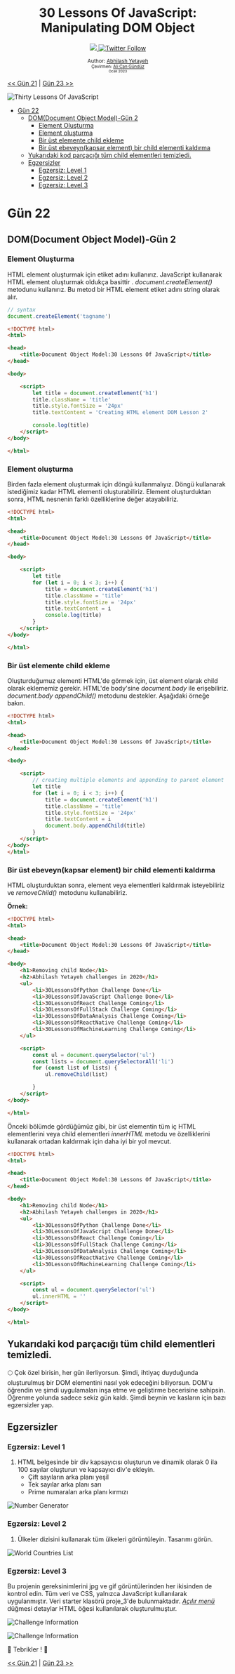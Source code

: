<div align="center">
  <h1> 30 Lessons Of JavaScript: Manipulating DOM Object</h1>
  <a class="header-badge" target="_blank" href="https://www.linkedin.com/in/Abhilash/">
  <img src="https://img.shields.io/badge/style--5eba00.svg?label=LinkedIn&logo=linkedin&style=social">
  </a>
  <a class="header-badge" target="_blank" href="https://twitter.com/Abhilash">
  <img alt="Twitter Follow" src="https://img.shields.io/twitter/follow/Abhilash?style=social">
  </a>


  <sub>Author:
  <a href="https://www.linkedin.com/in/Abhilash/" target="_blank">Abhilash Yetayeh</a><br>
<sub>Çevirmen:
  <a href="https://github.com/alicangunduz" target="_blank">Ali Can Gündüz</a><br>
  <small> Ocak 2023</small>
  </sub>

</div>

[<< Gün 21](../21_Lesson_DOM/21_Lesson_dom.md) | [Gün 23 >>](../23_Lesson_Event_listeners/23_Lesson_event_listeners.md)

![Thirty Lessons Of JavaScript](../images/21_Lesson_DOM/../../../images/banners/Lesson_1_21.png)
- [Gün 22](#gün-22)
  - [DOM(Document Object Model)-Gün 2](#domdocument-object-model-gün-2)
    - [Element Oluşturma](#element-oluşturma)
    - [Element oluşturma](#element-oluşturma-1)
    - [Bir üst elemente child ekleme](#bir-üst-elemente-child-ekleme)
    - [Bir üst ebeveyn(kapsar element) bir child elementi kaldırma](#bir-üst-ebeveynkapsar-element-bir-child-elementi-kaldırma)
  - [Yukarıdaki kod parçacığı tüm child elementleri temizledi.](#yukarıdaki-kod-parçacığı-tüm-child-elementleri-temizledi)
  - [Egzersizler](#egzersizler)
    - [Egzersiz: Level 1](#egzersiz-level-1)
    - [Egzersiz: Level 2](#egzersiz-level-2)
    - [Egzersiz: Level 3](#egzersiz-level-3)

# Gün 22

## DOM(Document Object Model)-Gün 2

### Element Oluşturma

HTML element oluşturmak için etiket adını kullanırız. JavaScript kullanarak HTML element oluşturmak oldukça basittir . _document.createElement()_ metodunu kullanırız. Bu metod bir HTML element etiket adını string olarak alır.

```js
// syntax
document.createElement('tagname')
```

```html
<!DOCTYPE html>
<html>

<head>
    <title>Document Object Model:30 Lessons Of JavaScript</title>
</head>

<body>

    <script>
        let title = document.createElement('h1')
        title.className = 'title'
        title.style.fontSize = '24px'
        title.textContent = 'Creating HTML element DOM Lesson 2'

        console.log(title)
    </script>
</body>

</html>
```

### Element oluşturma

Birden fazla element oluşturmak için döngü kullanmalıyız. Döngü kullanarak istediğimiz kadar HTML elementi oluşturabiliriz.
Element oluşturduktan sonra, HTML nesnenin farklı özelliklerine değer atayabiliriz.

```html
<!DOCTYPE html>
<html>

<head>
    <title>Document Object Model:30 Lessons Of JavaScript</title>
</head>

<body>

    <script>
        let title
        for (let i = 0; i < 3; i++) {
            title = document.createElement('h1')
            title.className = 'title'
            title.style.fontSize = '24px'
            title.textContent = i
            console.log(title)
        }
    </script>
</body>

</html>
```

### Bir üst elemente child ekleme

Oluşturduğumuz elementi HTML'de görmek için, üst element olarak child olarak eklememiz gerekir. HTML'de body'sine *document.body* ile erişebiliriz. *document.body* *appendChild()* metodunu destekler. Aşağıdaki örneğe bakın.

```html
<!DOCTYPE html>
<html>

<head>
    <title>Document Object Model:30 Lessons Of JavaScript</title>
</head>

<body>

    <script>
        // creating multiple elements and appending to parent element
        let title
        for (let i = 0; i < 3; i++) {
            title = document.createElement('h1')
            title.className = 'title'
            title.style.fontSize = '24px'
            title.textContent = i
            document.body.appendChild(title)
        }
    </script>
</body>
</html>
```

### Bir üst ebeveyn(kapsar element) bir child elementi kaldırma

HTML oluşturduktan sonra, element veya elementleri kaldırmak isteyebiliriz ve *removeChild()* metodunu kullanabiliriz.

**Örnek:**

```html
<!DOCTYPE html>
<html>

<head>
    <title>Document Object Model:30 Lessons Of JavaScript</title>
</head>

<body>
    <h1>Removing child Node</h1>
    <h2>Abhilash Yetayeh challenges in 2020</h1>
    <ul>
        <li>30LessonsOfPython Challenge Done</li>
        <li>30LessonsOfJavaScript Challenge Done</li>
        <li>30LessonsOfReact Challenge Coming</li>
        <li>30LessonsOfFullStack Challenge Coming</li>
        <li>30LessonsOfDataAnalysis Challenge Coming</li>
        <li>30LessonsOfReactNative Challenge Coming</li>
        <li>30LessonsOfMachineLearning Challenge Coming</li>
    </ul>

    <script>
        const ul = document.querySelector('ul')
        const lists = document.querySelectorAll('li')
        for (const list of lists) {
            ul.removeChild(list)

        }
    </script>
</body>

</html>
```

Önceki bölümde gördüğümüz gibi, bir üst elementin tüm iç HTML elementlerini veya child elementleri *innerHTML* metodu ve özelliklerini kullanarak ortadan kaldırmak için daha iyi bir yol mevcut.

```html
<!DOCTYPE html>
<html>

<head>
    <title>Document Object Model:30 Lessons Of JavaScript</title>
</head>

<body>
    <h1>Removing child Node</h1>
    <h2>Abhilash Yetayeh challenges in 2020</h1>
    <ul>
        <li>30LessonsOfPython Challenge Done</li>
        <li>30LessonsOfJavaScript Challenge Done</li>
        <li>30LessonsOfReact Challenge Coming</li>
        <li>30LessonsOfFullStack Challenge Coming</li>
        <li>30LessonsOfDataAnalysis Challenge Coming</li>
        <li>30LessonsOfReactNative Challenge Coming</li>
        <li>30LessonsOfMachineLearning Challenge Coming</li>
    </ul>

    <script>
        const ul = document.querySelector('ul')
        ul.innerHTML = ''
    </script>
</body>

</html>
```

Yukarıdaki kod parçacığı tüm child elementleri temizledi.
---

🌕 Çok özel birisin, her gün ilerliyorsun. Şimdi, ihtiyaç duyduğunda oluşturulmuş bir DOM elementini nasıl yok edeceğini biliyorsun. DOM'u öğrendin ve şimdi uygulamaları inşa etme ve geliştirme becerisine sahipsin. Öğrenme yolunda sadece sekiz gün kaldı. Şimdi beynin ve kasların için bazı egzersizler yap.

## Egzersizler

### Egzersiz: Level 1

1. HTML belgesinde bir div kapsayıcısı oluşturun ve dinamik olarak 0 ila 100 sayılar oluşturun ve kapsayıcı div'e ekleyin.
   - Çift sayıların arka planı yeşil
   - Tek sayılar arka planı sarı
   - Prime numaraları arka planı kırmızı

![Number Generator](../../images/projects/dom_min_project_Lesson_number_generators_2.1.png)

### Egzersiz: Level 2

1. Ülkeler dizisini kullanarak tüm ülkeleri görüntüleyin. Tasarımı görün.

![World Countries List](../../images/projects/dom_min_project_countries_aray_Lesson_2.2.png)

### Egzersiz: Level 3



Bu projenin gereksinimlerini jpg ve gif görüntülerinden her ikisinden de kontrol edin. Tüm veri ve CSS, yalnızca JavaScript kullanılarak uygulanmıştır. Veri starter klasörü proje_3'de bulunmaktadır. [*Açılır menü*](https://www.w3schools.com/tags/tag_details.asp) düğmesi detaylar HTML öğesi kullanılarak oluşturulmuştur.


![Challenge Information](../../images/projects/dom_mini_project_challenge_info_Lesson_2.3.gif)

![Challenge Information](../../images/projects/dom_mini_project_challenge_info_Lesson_2.3.png)

🎉 Tebrikler ! 🎉

[<< Gün 21](../Turkish/../21_Lesson_DOM/21_Lesson_dom.md) | [Gün 23 >>](../23_Lesson_Event_listeners/23_Lesson_event_listeners.md)